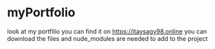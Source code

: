 # myPortfolio
look at my portfilio you can find it on https://itaysagy98.online
you can download the files and nude_modules are needed to add to the project
